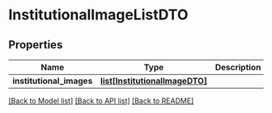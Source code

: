 # InstitutionalImageListDTO

## Properties
Name | Type | Description | Notes
------------ | ------------- | ------------- | -------------
**institutional_images** | [**list[InstitutionalImageDTO]**](InstitutionalImageDTO.md) |  | 

[[Back to Model list]](../README.md#documentation-for-models) [[Back to API list]](../README.md#documentation-for-api-endpoints) [[Back to README]](../README.md)


